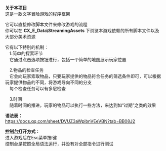 **关于本项目**  
这是一款文字冒险游戏的程序框架

它可以直接修改脚本文件来修改游戏的流程  
你可以在 **CX_E_Data\StreamingAssets** 下浏览本游戏依赖的所有脚本文件以及大部分美术资源

它有以下特别的机制：  
&emsp;1.简单的探索环节  
&emsp;它通过点击选项按钮进行，包括一个简单的地图展示玩家位置  

&emsp;2.物品的检查任务  
&emsp;它会向玩家索取物品，只要玩家提供的物品符合任务的筛选条件即可，可以根据玩家提供物品的不同，将游戏导向不同的分支  
&emsp;每个检查任务可以有多层检查  

&emsp;3.时间  
&emsp;随着时间的推进，玩家的物品可以执行一些方法，来达到如“过期”之类的效果  

**语法表：**  
https://docs.qq.com/sheet/DVUZ3aWpibnVEeVBN?tab=BB08J2

**控制台打开方式：**  
进入游戏后在Esc菜单按i键  
控制台是按照全局语法运行，并没有对全部指令进行测试
